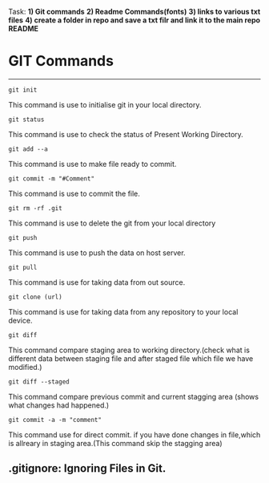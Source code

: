 Task:
**1) Git commands**
**2) Readme Commands(fonts)**
**3) links to various txt files**
**4) create a folder in repo and save a txt filr and link it to the main repo README**


# GIT Commands


___ ___

    git init

This command is use to initialise git in your local directory.

    git status
    
This command is use to check the status of Present Working Directory.

    git add --a 
    
This command is use to make file ready to commit.

    git commit -m "#Comment" 

This command is use to commit the file.

    git rm -rf .git
    
This command is use to delete the git from your local directory

    git push 
    
This command is use to push the data on  host server.

    git pull 

This command is use for taking data from out source.
    
    git clone (url)
    
This command is use for taking data from any repository to your local device.

    git diff

This command compare staging area to working directory.(check what is different data between staging file and after staged file which file we have modified.)

    git diff --staged
    
This command compare previous commit and current stagging area (shows what changes had happened.)

    git commit -a -m "comment" 

This command use for direct commit. if you have done changes in file,which is allreary in staging area.(This command skip the stagging area)



## .gitignore: Ignoring Files in Git.

    
